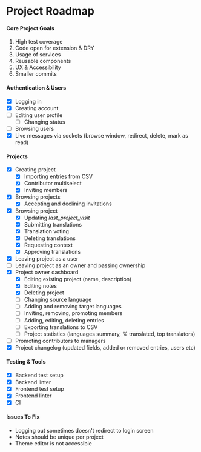 # Project Roadmap

#### Core Project Goals

1. High test coverage
2. Code open for extension & DRY
3. Usage of services
4. Reusable components
5. UX & Accessibility
6. Smaller commits

#### Authentication & Users

- [x] Logging in
- [x] Creating account
- [ ] Editing user profile
  - [ ] Changing status
- [ ] Browsing users
- [x] Live messages via sockets (browse window, redirect, delete, mark as read)

#### Projects

- [x] Creating project
  - [x] Importing entries from CSV
  - [x] Contributor multiselect
  - [x] Inviting members
- [x] Browsing projects
  - [x] Accepting and declining invitations
- [x] Browsing project
  - [x] Updating _last_project_visit_
  - [x] Submitting translations
  - [x] Translation voting
  - [x] Deleting translations
  - [x] Requesting context
  - [x] Approving translations
- [x] Leaving project as a user
- [ ] Leaving project as an owner and passing ownership
- [x] Project owner dashboard
  - [x] Editing existing project (name, description)
  - [x] Editing notes
  - [x] Deleting project
  - [ ] Changing source language
  - [ ] Adding and removing target languages
  - [ ] Inviting, removing, promoting members
  - [ ] Adding, editing, deleting entries
  - [ ] Exporting translations to CSV
  - [ ] Project statistics (languages summary, % translated, top translators)
- [ ] Promoting contributors to managers
- [x] Project changelog (updated fields, added or removed entries, users etc)

#### Testing & Tools

- [x] Backend test setup
- [x] Backend linter
- [x] Frontend test setup
- [x] Frontend linter
- [x] CI

#### Issues To Fix

- Logging out sometimes doesn't redirect to login screen
- Notes should be unique per project
- Theme editor is not accessible

